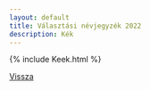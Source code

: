 ```yaml
---
layout: default
title: Választási névjegyzék 2022
description: Kék
---
```


{% include Keek.html %}

[Vissza](./)